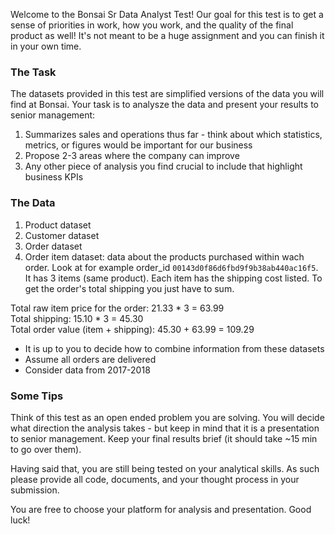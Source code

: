 Welcome to the Bonsai Sr Data Analyst Test! Our goal for this test is to get a sense of priorities in work, how you work, and the quality of the final product as well! It's not meant to be a huge assignment and you can finish it in your own time.

### The Task

The datasets provided in this test are simplified versions of the data you will find at Bonsai. Your task is to analysze the data and present your results to senior management:
1. Summarizes sales and operations thus far - think about which statistics, metrics, or figures would be important for our business
2. Propose 2-3 areas where the company can improve
3. Any other piece of analysis you find crucial to include that highlight business KPIs

### The Data

1. Product dataset
2. Customer dataset
3. Order dataset
4. Order item dataset: data about the products purchased within wach order. Look at for example order_id `00143d0f86d6fbd9f9b38ab440ac16f5`.
It has 3 items (same product). Each item has the shipping cost listed. To get the order's total shipping you just have to sum.

Total raw item price for the order: 21.33 * 3 = 63.99 <br/>
Total shipping: 15.10 * 3 = 45.30 <br/>
Total order value (item + shipping): 45.30 + 63.99 = 109.29

- It is up to you to decide how to combine information from these datasets
- Assume all orders are delivered
- Consider data from 2017-2018

### Some Tips

Think of this test as an open ended problem you are solving. You will decide what direction the analysis takes - but keep in mind that it is a presentation to senior management. Keep your final results brief (it should take ~15 min to go over them).

Having said that, you are still being tested on your analytical skills. As such please provide all code, documents, and your thought process in your submission.

You are free to choose your platform for analysis and presentation. Good luck!
